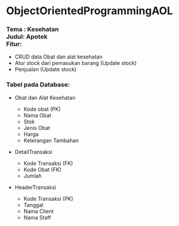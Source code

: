 # ObjectOrientedProgrammingAOL
<h3>
<b>Tema :</b> Kesehatan<br>
<b>Judul:</b> Apotek<br>
<b>Fitur:</b>
</h3>

- CRUD data Obat dan alat kesehatan
- Atur stock dari pemasukan barang (Update stock)
- Penjualan (Update stock)

<h3>Tabel pada Database:</h3>

- Obat dan Alat Kesehatan
    - Kode obat (PK)
    - Nama Obat
    - Stok
    - Jenis Obat
    - Harga
    - Keterangan Tambahan

- DetailTransaksi
    - Kode Transaksi (FK)
    - Kode Obat (FK)
    - Jumlah

- HeaderTransaksi
    - Kode Transaksi (PK)
    - Tanggal
    - Nama Client
    - Nama Staff